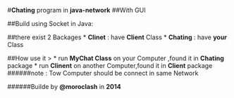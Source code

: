 #**Chating** program in **java-network**
            ##With GUI


##Build using Socket in Java:
 
##there exist 2 Backages 
	* **Clinet**  : have **Client** Class
	* **Chating** : have **your** Class


##How use it >
	* run **MyChat Class** on your Computer ,found it in **Chating** package
	* run **Clinent** on another Computer,found it in **Client** package
######note : Tow Computer should be connect in same Network





######Builde by **@moroclash** in **2014**
